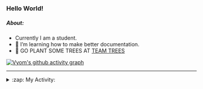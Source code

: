 ### Hello World!

##### About:
- Currently I am a student.
- 🌱 I’m learning how to make better documentation.
- 🌱 GO PLANT SOME TREES AT [TEAM TREES](https://teamtrees.org/)

[![Vyom's github activity graph](https://activity-graph.herokuapp.com/graph?username=Vyvy-vi)](https://github.com/ashutosh00710/github-readme-activity-graph)

---
<details>
  <summary>:zap: My Activity:</summary>
  
<!--START_SECTION:waka-->
![Code Time](http://img.shields.io/badge/Code%20Time-987%20hrs%2015%20mins-blue)

**I'm a Night 🦉** 

```text
🌞 Morning    90 commits     ███░░░░░░░░░░░░░░░░░░░░░░   14.06% 
🌆 Daytime    154 commits    ██████░░░░░░░░░░░░░░░░░░░   24.06% 
🌃 Evening    215 commits    ████████░░░░░░░░░░░░░░░░░   33.59% 
🌙 Night      181 commits    ███████░░░░░░░░░░░░░░░░░░   28.28%

```
📅 **I'm Most Productive on Sunday** 

```text
Monday       92 commits     ███░░░░░░░░░░░░░░░░░░░░░░   14.37% 
Tuesday      95 commits     ███░░░░░░░░░░░░░░░░░░░░░░   14.84% 
Wednesday    77 commits     ███░░░░░░░░░░░░░░░░░░░░░░   12.03% 
Thursday     99 commits     ███░░░░░░░░░░░░░░░░░░░░░░   15.47% 
Friday       100 commits    ████░░░░░░░░░░░░░░░░░░░░░   15.62% 
Saturday     74 commits     ███░░░░░░░░░░░░░░░░░░░░░░   11.56% 
Sunday       103 commits    ████░░░░░░░░░░░░░░░░░░░░░   16.09%

```


📊 **This Week I Spent My Time On** 

```text
🔥 Editors: 
VS Code                  38 mins             █████████████████████████   100.0%

🐱‍💻 Projects: 
praise                   29 mins             ███████████████████░░░░░░   77.31% 
CSF                      8 mins              █████░░░░░░░░░░░░░░░░░░░░   22.69%

```


 Last Updated on 16/12/2022 16:04:34 UTC
<!--END_SECTION:waka-->
</details>
